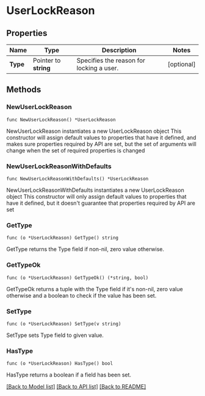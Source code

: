 # UserLockReason

## Properties

Name | Type | Description | Notes
------------ | ------------- | ------------- | -------------
**Type** | Pointer to **string** | Specifies the reason for locking a user. | [optional] 

## Methods

### NewUserLockReason

`func NewUserLockReason() *UserLockReason`

NewUserLockReason instantiates a new UserLockReason object
This constructor will assign default values to properties that have it defined,
and makes sure properties required by API are set, but the set of arguments
will change when the set of required properties is changed

### NewUserLockReasonWithDefaults

`func NewUserLockReasonWithDefaults() *UserLockReason`

NewUserLockReasonWithDefaults instantiates a new UserLockReason object
This constructor will only assign default values to properties that have it defined,
but it doesn't guarantee that properties required by API are set

### GetType

`func (o *UserLockReason) GetType() string`

GetType returns the Type field if non-nil, zero value otherwise.

### GetTypeOk

`func (o *UserLockReason) GetTypeOk() (*string, bool)`

GetTypeOk returns a tuple with the Type field if it's non-nil, zero value otherwise
and a boolean to check if the value has been set.

### SetType

`func (o *UserLockReason) SetType(v string)`

SetType sets Type field to given value.

### HasType

`func (o *UserLockReason) HasType() bool`

HasType returns a boolean if a field has been set.


[[Back to Model list]](../README.md#documentation-for-models) [[Back to API list]](../README.md#documentation-for-api-endpoints) [[Back to README]](../README.md)


